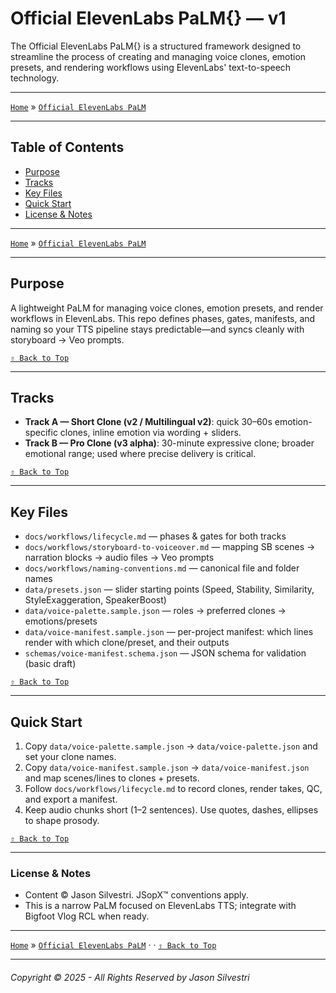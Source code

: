 # Official ElevenLabs PaLM\{\} — v1

The Official ElevenLabs PaLM\{\} is a structured framework designed to streamline the process of creating and managing voice clones, emotion presets, and rendering workflows using ElevenLabs' text-to-speech technology.

---

[`Home`](./README.md) » [`Official ElevenLabs PaLM`](./README.md) 

---

## Table of Contents

- [Purpose](#purpose)
- [Tracks](#tracks)
- [Key Files](#key-files)
- [Quick Start](#quick-start)
- [License & Notes](#license--notes)

---

[`Home`](./README.md) » [`Official ElevenLabs PaLM`](./README.md) 

---

## Purpose

A lightweight PaLM for managing voice clones, emotion presets, and render workflows in ElevenLabs.
This repo defines phases, gates, manifests, and naming so your TTS pipeline stays predictable—and syncs cleanly with storyboard → Veo prompts.

[`⇧ Back to Top`](#table-of-contents)

---

## Tracks

- **Track A — Short Clone (v2 / Multilingual v2)**: quick 30–60s emotion-specific clones, inline emotion via wording + sliders.
- **Track B — Pro Clone (v3 alpha)**: 30-minute expressive clone; broader emotional range; used where precise delivery is critical.

[`⇧ Back to Top`](#table-of-contents)

---

## Key Files

- `docs/workflows/lifecycle.md` — phases & gates for both tracks
- `docs/workflows/storyboard-to-voiceover.md` — mapping SB scenes → narration blocks → audio files → Veo prompts
- `docs/workflows/naming-conventions.md` — canonical file and folder names
- `data/presets.json` — slider starting points (Speed, Stability, Similarity, StyleExaggeration, SpeakerBoost)
- `data/voice-palette.sample.json` — roles → preferred clones → emotions/presets
- `data/voice-manifest.sample.json` — per-project manifest: which lines render with which clone/preset, and their outputs
- `schemas/voice-manifest.schema.json` — JSON schema for validation (basic draft)

[`⇧ Back to Top`](#table-of-contents)

---

## Quick Start

1. Copy `data/voice-palette.sample.json` → `data/voice-palette.json` and set your clone names.
2. Copy `data/voice-manifest.sample.json` → `data/voice-manifest.json` and map scenes/lines to clones + presets.
3. Follow `docs/workflows/lifecycle.md` to record clones, render takes, QC, and export a manifest.
4. Keep audio chunks short (1–2 sentences). Use quotes, dashes, ellipses to shape prosody.

[`⇧ Back to Top`](#table-of-contents)

---

### License & Notes

- Content © Jason Silvestri. JSopX™ conventions apply.
- This is a narrow PaLM focused on ElevenLabs TTS; integrate with Bigfoot Vlog RCL when ready.

---

[`Home`](./README.md) » [`Official ElevenLabs PaLM`](./README.md) · · [`⇧ Back to Top`](#table-of-contents)

---

###### Copyright © 2025 - All Rights Reserved by Jason Silvestri
